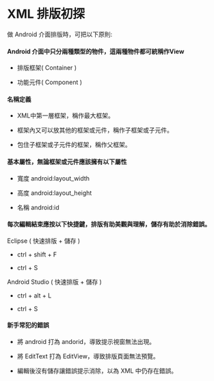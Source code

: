 # XML 排版初探

做 Android 介面排版時，可把以下原則:

#### Android 介面中只分兩種類型的物件，這兩種物件都可統稱作View

* 排版框架( Container )

* 功能元件( Component )

#### 名稱定義

* XML中第一層框架，稱作最大框架。

* 框架內又可以放其他的框架或元件，稱作子框架或子元件。

* 包住子框架或子元件的框架，稱作父框架。

#### 基本屬性，無論框架或元件應該擁有以下屬性

* 寬度 android:layout_width

* 高度 android:layout_height

* 名稱 android:id

#### 每次編輯結束應按以下快捷鍵，排版有助美觀與理解，儲存有助於消除錯誤。

Eclipse ( 快速排版 + 儲存 )

* ctrl + shift + F

* ctrl + S

Android Studio ( 快速排版 + 儲存 )

* ctrl + alt + L

* ctrl + S

#### 新手常犯的錯誤

* 將 android 打為 andorid，導致提示視窗無法出現。

* 將 EditText 打為 EditView，導致排版頁面無法預覽。

* 編輯後沒有儲存讓錯誤提示消除，以為 XML 中仍存在錯誤。

